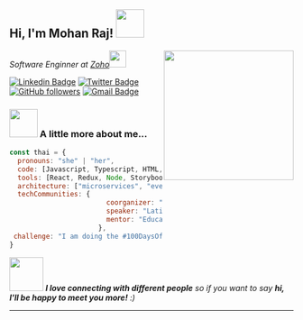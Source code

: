 <h2> Hi, I'm Mohan Raj! <img src="https://media.giphy.com/media/mGcNjsfWAjY5AEZNw6/giphy.gif" width="50"></h2>
<img align='right' src="https://media.giphy.com/media/ieyl9zmCjO4b4t6qoY/giphy.gif" width="230">
<p><em>Software Enginner at <a href="https://www.zoho.com/desk/">Zoho</a><img src="https://media.giphy.com/media/fYSnHlufseco8Fh93Z/giphy.gif" width="30"></br> 
</em></p>


[![Linkedin Badge](https://img.shields.io/badge/-Mohan%20Raj-blue?style=social&logo=Linkedin&logoColor=blue&link=https://www.linkedin.com/in/mohanr7/)](https://www.linkedin.com/in/mohanr7/) [![Twitter Badge](http://img.shields.io/badge/-@mohanraj-1ca0f1?style=social&logo=twitter&logoColor=blue&link=https://twitter.com/mohanraj746007)](https://twitter.com/mohanraj746007) [![GitHub followers](https://img.shields.io/github/followers/Mohanrajny?label=Follow&style=social)](https://github.com/Mohanrajny/?tab=follow) [![Gmail Badge](https://img.shields.io/badge/-mohanrajc45-c14438?style=social&logo=Gmail&logoColor=red&link=mailto:mohanrajc45@gmail.com)](mailto:mohanrajc45@gmail.com) 

### <img src="https://media.giphy.com/media/VgCDAzcKvsR6OM0uWg/giphy.gif" width="50"> A little more about me...  

```javascript
const thai = {
  pronouns: "she" | "her",
  code: [Javascript, Typescript, HTML, CSS, Ruby, Python, Java],
  tools: [React, Redux, Node, Storybook, Styled-Components, Jest, Docker],
  architecture: ["microservices", "event-driven", "design system pattern"],
  techCommunities: {
                        coorganizer: "AfroPython",
                        speaker: "Latinity",
                        mentor: "EducaTRANSforma"
                      },
 challenge: "I am doing the #100DaysOfCode challenge focused on react and typescript"
}
```

<img src="https://media.giphy.com/media/LnQjpWaON8nhr21vNW/giphy.gif" width="60"> <em><b>I love connecting with different people</b> so if you want to say <b>hi, I'll be happy to meet you more!</b> :)</em>

---
